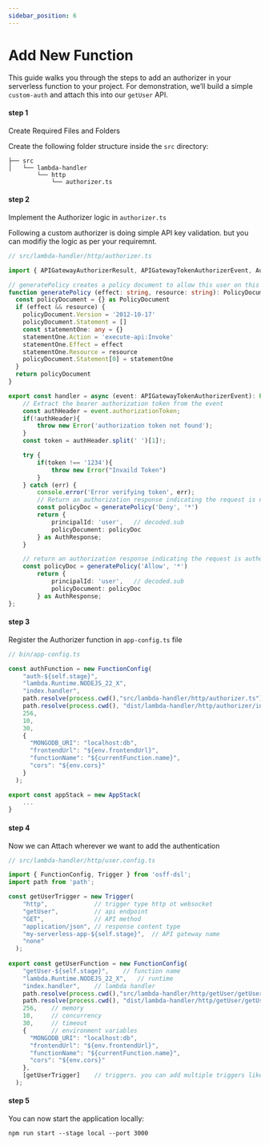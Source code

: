 ```yaml
---
sidebar_position: 6
---
```


# Add New Function
This guide walks you through the steps to add an authorizer in your serverless function to your project. For demonstration, we’ll build a simple `custom-auth` and attach this into our `getUser` API.

#### step 1
Create Required Files and Folders

Create the following folder structure inside the `src` directory:

```
├── src
│   └── lambda-handler
        └── http
            └── authorizer.ts
```

#### step 2
Implement the Authorizer logic in `authorizer.ts`

Following a custom authorizer is doing simple API key validation. but you can modifiy the logic as per your requiremnt.

``` ts
// src/lambda-handler/http/authorizer.ts

import { APIGatewayAuthorizerResult, APIGatewayTokenAuthorizerEvent, AuthResponse, PolicyDocument } from 'aws-lambda';

// generatePolicy creates a policy document to allow this user on this API:
function generatePolicy (effect: string, resource: string): PolicyDocument {
  const policyDocument = {} as PolicyDocument
  if (effect && resource) {
    policyDocument.Version = '2012-10-17'
    policyDocument.Statement = []
    const statementOne: any = {}
    statementOne.Action = 'execute-api:Invoke'
    statementOne.Effect = effect
    statementOne.Resource = resource
    policyDocument.Statement[0] = statementOne
  }
  return policyDocument
}

export const handler = async (event: APIGatewayTokenAuthorizerEvent): Promise<APIGatewayAuthorizerResult> => {
    // Extract the bearer authorization token from the event
    const authHeader = event.authorizationToken;
    if(!authHeader){
        throw new Error('authorization token not found');
    }
    const token = authHeader.split(' ')[1]!;

    try {
        if(token !== '1234'){
            throw new Error("Invaild Token")
        }
    } catch (err) {
        console.error('Error verifying token', err);
        // Return an authorization response indicating the request is not authorized
        const policyDoc = generatePolicy('Deny', '*')
        return {
            principalId: 'user',   // decoded.sub
            policyDocument: policyDoc
        } as AuthResponse;
    }

    // return an authorization response indicating the request is authorized
    const policyDoc = generatePolicy('Allow', '*')
        return {
            principalId: 'user',   // decoded.sub
            policyDocument: policyDoc
        } as AuthResponse;
};
```
#### step 3
Register the Authorizer function in `app-config.ts` file

``` ts
// bin/app-config.ts

const authFunction = new FunctionConfig(
    "auth-${self.stage}",
    "lambda.Runtime.NODEJS_22_X",
    "index.handler",
    path.resolve(process.cwd(),"src/lambda-handler/http/authorizer.ts"),
    path.resolve(process.cwd(), "dist/lambda-handler/http/authorizer/index.js"),
    256,
    10,
    30,
    {
      "MONGODB_URI": "localhost:db",
      "frontendUrl": "${env.frontendUrl}",
      "functionName": "${currentFunction.name}",
      "cors": "${env.cors}"
    }
  );

export const appStack = new AppStack(
    ...
}

```

#### step 4
Now we can Attach wherever we want to add the authentication  

``` ts
// src/lambda-handler/http/user.config.ts

import { FunctionConfig, Trigger } from 'osff-dsl';
import path from 'path';

const getUserTrigger = new Trigger(
    "http",             // trigger type http ot websocket 
    "getUser",          // api endpoint
    "GET",              // API method
    "application/json", // response content type
    "my-serverless-app-${self.stage}",  // API gateway name
    "none"
  );
  
export const getUserFunction = new FunctionConfig(
    "getUser-${self.stage}",    // function name
    "lambda.Runtime.NODEJS_22_X",   // runtime
    "index.handler",    // lambda handler
    path.resolve(process.cwd(),"src/lambda-handler/http/getUser/getUser.ts"),   // source file
    path.resolve(process.cwd(), "dist/lambda-handler/http/getUser/getUser.js"), // compile file
    256,    // memory
    10,     // concurrency
    30,     // timeout
    {       // environment variables 
      "MONGODB_URI": "localhost:db",
      "frontendUrl": "${env.frontendUrl}",
      "functionName": "${currentFunction.name}",
      "cors": "${env.cors}"
    },
    [getUserTrigger]    // triggers. you can add multiple triggers like http, S3, Cloud watch event
  );
```



#### step 5
You can now start the application locally:
```
npm run start --stage local --port 3000
```